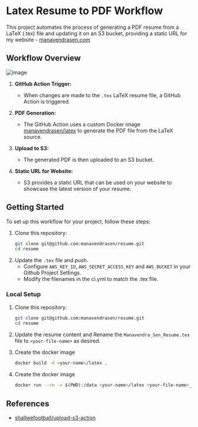 # Latex Resume to PDF Workflow

This project automates the process of generating a PDF resume from a LaTeX (.tex) file and updating it on an S3 bucket, providing a static URL for my website - [manavendrasen.com](https://manavendrasen.com)

## Workflow Overview
![image](https://github.com/manavendrasen/resume/assets/26283488/27bd39d1-8743-43d8-8c1a-50632f9f6aa5)



1. **GitHub Action Trigger:**
   - When changes are made to the `.tex` LaTeX resume file, a GitHub Action is triggered.

2. **PDF Generation:**
   - The GitHub Action uses a custom Docker image [manavendrasen/latex](https://hub.docker.com/repository/docker/manavendrasen/latex) to generate the PDF file from the LaTeX source.

3. **Upload to S3:**
   - The generated PDF is then uploaded to an S3 bucket.

4. **Static URL for Website:**
   - S3 provides a static URL that can be used on your website to showcase the latest version of your resume.

## Getting Started

To set up this workflow for your project, follow these steps:

1. Clone this repository:
   ```bash
   git clone git@github.com:manavendrasen/resume.git
   cd resume
	```	
2. Update the `.tex` file and push. 
	- Configure `AWS_KEY_ID`, `AWS_SECRET_ACCESS_KEY` and `AWS_BUCKET` in your Github Project Settings.
	- Modify the filenames in the ci.yml to match the .tex file.


### Local Setup
1. Clone this repository:
   ```bash
   git clone git@github.com:manavendrasen/resume.git
   cd resume
	```	

2. Update the resume content and Rename the `Manavendra_Sen_Resume.tex` file to `<your-file-name>` as desired.


3. Create the docker image
   ```bash
   docker build -d <your-name>/latex .
	```	

4. Create the docker image
   ```bash
   docker run --rm -v $(PWD):/data <your-name>/latex <your-file-name>_Resume.tex
   ```	

## References
- [shallwefootball/upload-s3-action](https://github.com/shallwefootball/upload-s3-action)
